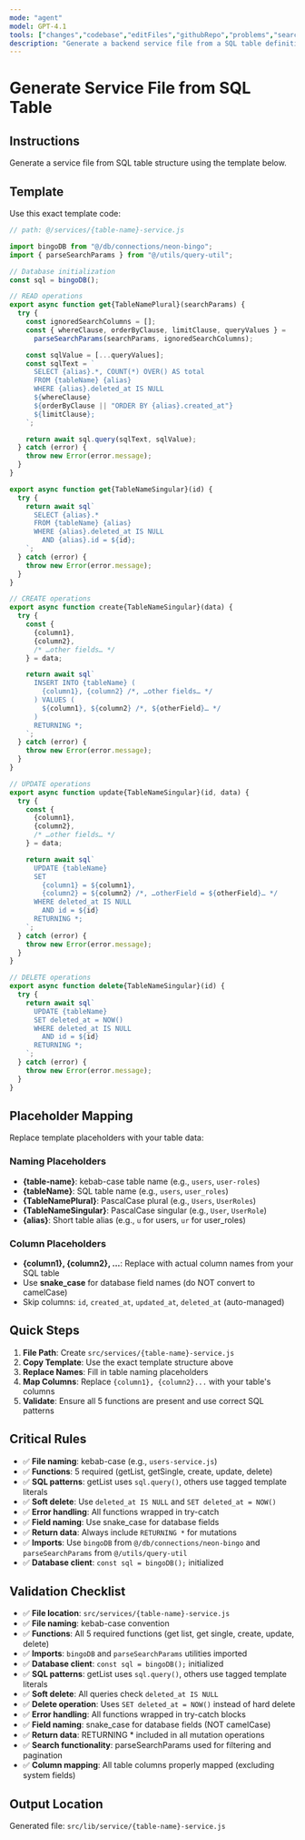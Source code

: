 ```yaml
---
mode: "agent"
model: GPT-4.1
tools: ["changes","codebase","editFiles","githubRepo","problems","search","searchResults"]
description: "Generate a backend service file from a SQL table definition using template code"
---
```


# Generate Service File from SQL Table

## Instructions

Generate a service file from SQL table structure using the template below.

## Template

Use this exact template code:

```javascript
// path: @/services/{table-name}-service.js

import bingoDB from "@/db/connections/neon-bingo";
import { parseSearchParams } from "@/utils/query-util";

// Database initialization
const sql = bingoDB();

// READ operations
export async function get{TableNamePlural}(searchParams) {
  try {
    const ignoredSearchColumns = [];
    const { whereClause, orderByClause, limitClause, queryValues } =
      parseSearchParams(searchParams, ignoredSearchColumns);

    const sqlValue = [...queryValues];
    const sqlText = `
      SELECT {alias}.*, COUNT(*) OVER() AS total
      FROM {tableName} {alias}
      WHERE {alias}.deleted_at IS NULL
      ${whereClause}
      ${orderByClause || "ORDER BY {alias}.created_at"}
      ${limitClause};
    `;

    return await sql.query(sqlText, sqlValue);
  } catch (error) {
    throw new Error(error.message);
  }
}

export async function get{TableNameSingular}(id) {
  try {
    return await sql`
      SELECT {alias}.*
      FROM {tableName} {alias}
      WHERE {alias}.deleted_at IS NULL
        AND {alias}.id = ${id};
    `;
  } catch (error) {
    throw new Error(error.message);
  }
}

// CREATE operations
export async function create{TableNameSingular}(data) {
  try {
    const {
      {column1},
      {column2},
      /* …other fields… */
    } = data;

    return await sql`
      INSERT INTO {tableName} (
        {column1}, {column2} /*, …other fields… */
      ) VALUES (
        ${column1}, ${column2} /*, ${otherField}… */
      )
      RETURNING *;
    `;
  } catch (error) {
    throw new Error(error.message);
  }
}

// UPDATE operations
export async function update{TableNameSingular}(id, data) {
  try {
    const {
      {column1},
      {column2},
      /* …other fields… */
    } = data;

    return await sql`
      UPDATE {tableName}
      SET
        {column1} = ${column1},
        {column2} = ${column2} /*, …otherField = ${otherField}… */
      WHERE deleted_at IS NULL
        AND id = ${id}
      RETURNING *;
    `;
  } catch (error) {
    throw new Error(error.message);
  }
}

// DELETE operations
export async function delete{TableNameSingular}(id) {
  try {
    return await sql`
      UPDATE {tableName}
      SET deleted_at = NOW()
      WHERE deleted_at IS NULL
        AND id = ${id}
      RETURNING *;
    `;
  } catch (error) {
    throw new Error(error.message);
  }
}
```

## Placeholder Mapping

Replace template placeholders with your table data:

### Naming Placeholders

- **{table-name}**: kebab-case table name (e.g., `users`, `user-roles`)
- **{tableName}**: SQL table name (e.g., `users`, `user_roles`)
- **{TableNamePlural}**: PascalCase plural (e.g., `Users`, `UserRoles`)
- **{TableNameSingular}**: PascalCase singular (e.g., `User`, `UserRole`)
- **{alias}**: Short table alias (e.g., `u` for users, `ur` for user_roles)

### Column Placeholders

- **{column1}, {column2}, ...**: Replace with actual column names from your SQL table
- Use **snake_case** for database field names (do NOT convert to camelCase)
- Skip columns: `id`, `created_at`, `updated_at`, `deleted_at` (auto-managed)

## Quick Steps

1. **File Path**: Create `src/services/{table-name}-service.js`
2. **Copy Template**: Use the exact template structure above
3. **Replace Names**: Fill in table naming placeholders
4. **Map Columns**: Replace `{column1}, {column2}...` with your table's columns
5. **Validate**: Ensure all 5 functions are present and use correct SQL patterns

## Critical Rules

- ✅ **File naming**: kebab-case (e.g., `users-service.js`)
- ✅ **Functions**: 5 required (getList, getSingle, create, update, delete)
- ✅ **SQL patterns**: getList uses `sql.query()`, others use tagged template literals
- ✅ **Soft delete**: Use `deleted_at IS NULL` and `SET deleted_at = NOW()`
- ✅ **Error handling**: All functions wrapped in try-catch
- ✅ **Field naming**: Use snake_case for database fields
- ✅ **Return data**: Always include `RETURNING *` for mutations
- ✅ **Imports**: Use `bingoDB` from `@/db/connections/neon-bingo` and `parseSearchParams` from `@/utils/query-util`
- ✅ **Database client**: `const sql = bingoDB();` initialized

## Validation Checklist

- ✅ **File location**: `src/services/{table-name}-service.js`
- ✅ **File naming**: kebab-case convention
- ✅ **Functions**: All 5 required functions (get list, get single, create, update, delete)
- ✅ **Imports**: `bingoDB` and `parseSearchParams` utilities imported
- ✅ **Database client**: `const sql = bingoDB();` initialized
- ✅ **SQL patterns**: getList uses `sql.query()`, others use tagged template literals
- ✅ **Soft delete**: All queries check `deleted_at IS NULL`
- ✅ **Delete operation**: Uses `SET deleted_at = NOW()` instead of hard delete
- ✅ **Error handling**: All functions wrapped in try-catch blocks
- ✅ **Field naming**: snake_case for database fields (NOT camelCase)
- ✅ **Return data**: RETURNING \* included in all mutation operations
- ✅ **Search functionality**: parseSearchParams used for filtering and pagination
- ✅ **Column mapping**: All table columns properly mapped (excluding system fields)

## Output Location

Generated file: `src/lib/service/{table-name}-service.js`
